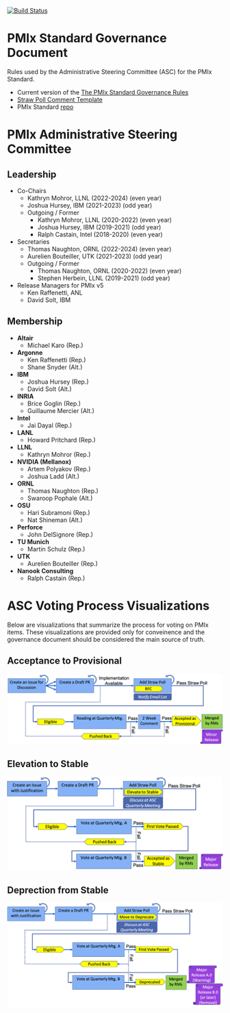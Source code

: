[![Build Status](https://travis-ci.org/pmix/governance.svg?branch=master)](https://travis-ci.org/pmix/governance)

# PMIx Standard Governance Document

Rules used by the Administrative Steering Committee (ASC) for the PMIx Standard.

 * Current version of the [The PMIx Standard Governance Rules](https://github.com/pmix/governance/releases/latest)
 * [Straw Poll Comment Template](https://github.com/pmix/governance/blob/master/StrawPollComment.txt)
 * PMIx Standard [repo](https://github.com/pmix/pmix-standard)

# PMIx Administrative Steering Committee

## Leadership

* Co-Chairs
  * Kathryn Mohror, LLNL (2022-2024) (even year)
  * Joshua Hursey, IBM (2021-2023) (odd year)
  * Outgoing / Former
    * Kathryn Mohror, LLNL (2020-2022) (even year)
    * Joshua Hursey, IBM (2019-2021) (odd year)
    * Ralph Castain, Intel (2018-2020) (even year)
* Secretaries
  * Thomas Naughton, ORNL (2022-2024) (even year)
  * Aurelien Bouteiller, UTK (2021-2023) (odd year)
  * Outgoing / Former
    * Thomas Naughton, ORNL (2020-2022) (even year)
    * Stephen Herbein, LLNL (2019-2021) (odd year)
* Release Managers for PMIx v5
  * Ken Raffenetti, ANL
  * David Solt, IBM

## Membership

* **Altair**
  * Michael Karo (Rep.)
* **Argonne**
  * Ken Raffenetti (Rep.)
  * Shane Snyder (Alt.)
* **IBM**
  * Joshua Hursey (Rep.)
  * David Solt (Alt.)
* **INRIA**
  * Brice Goglin (Rep.)
  * Guillaume Mercier (Alt.)
* **Intel**
  * Jai Dayal (Rep.)
* **LANL**
  * Howard Pritchard (Rep.)
* **LLNL**
  * Kathryn Mohror (Rep.)
* **NVIDIA (Mellanox)**
  * Artem Polyakov (Rep.)
  * Joshua Ladd (Alt.)
* **ORNL**
  * Thomas Naughton (Rep.)
  * Swaroop Pophale (Alt.)
* **OSU**
  * Hari Subramoni (Rep.)
  * Nat Shineman (Alt.)
* **Perforce**
  * John DelSignore (Rep.)
* **TU Munich**
  * Martin Schulz (Rep.)
* **UTK**
  * Aurelien Bouteiller (Rep.)
* **Nanook Consulting**
  * Ralph Castain (Rep.)

# ASC Voting Process Visualizations

Below are visualizations that summarize the process for voting on PMIx items.
These visualizations are provided only for conveinence and the governance
document should be considered the main source of truth.

## Acceptance to Provisional

![accepting-to-provisional](images/accepting-to-provisional.png)

## Elevation to Stable

![elevating-to-stable](images/elevating-to-stable.png)

## Deprection from Stable

![deprecating-from-stable](images/deprecating-from-stable.png)
